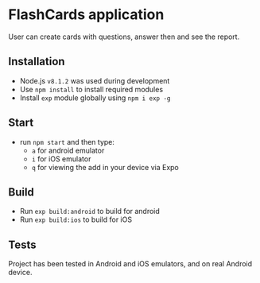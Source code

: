 # FlashCards application

User can create cards with questions, answer then and see the report.

## Installation

- Node.js `v8.1.2` was used during development
- Use `npm install` to install required modules
- Install `exp` module globally using `npm i exp -g`

## Start

- run `npm start` and then type:
  - `a` for android emulator
  - `i` for iOS emulator
  - `q` for viewing the add in your device via Expo

## Build

- Run `exp build:android` to build for android
- Run `exp build:ios` to build for iOS

## Tests

Project has been tested in Android and iOS emulators, and on real Android device.